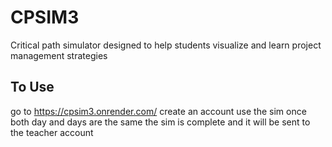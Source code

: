 # CPSIM3
Critical path simulator designed to help students visualize and learn project management strategies

## To Use
go to https://cpsim3.onrender.com/
create an account use the sim
once both day and days are the same the sim is complete and it will be sent to the teacher account
